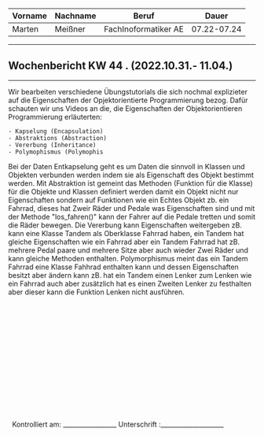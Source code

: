 #

| Vorname | Nachname | Beruf | Dauer |
|---|---|---|---|
|Marten| Meißner|FachInoformatiker AE|07.22-07.24|
---

## Wochenbericht KW 44 .  (2022.10.31.- 11.04.)

---

Wir bearbeiten verschiedene Übungstutorials die sich nochmal explizieter auf die Eigenschaften der Opjektorientierte Programmierung bezog.
Dafür schauten wir uns Videos an die, die Eigenschaften der Objektorientieren Programmierung erläuterten:

    - Kapselung (Encapsulation)
    - Abstraktions (Abstraction)
    - Vererbung (Inheritance)
    - Polymophismus (Polymophis

Bei der Daten Entkapselung geht es um Daten die sinnvoll in Klassen und Objekten verbunden werden indem sie als Eigenschaft des Objekt bestimmt werden.
Mit Abstraktion ist gemeint das Methoden (Funktion für die Klasse) für die Objekte und Klassen definiert werden damit ein Objekt nicht nur Eigenschaften sondern auf Funktionen wie ein Echtes Objekt zb. ein Fahrrad, dieses hat Zweir Räder und Pedale was Eigenschaften sind und mit der Methode "los_fahren()" kann der Fahrer auf die Pedale tretten und somit die Räder bewegen.
Die Vererbung kann Eigenschaften weitergeben zB. kann eine Klasse Tandem als Oberklasse Fahrrad haben, ein Tandem hat gleiche Eigenschaften wie ein Fahrrad aber ein Tandem Fahrrad hat zB. mehrere Pedal paare und mehrere Sitze aber auch wieder Zwei Räder und kann gleiche Methoden enthalten.
Polymorphismus meint das ein Tandem Fahrrad eine Klasse Fahhrad enthalten kann und dessen Eigenschaften besitzt aber ändern kann zB. hat ein Tandem einen Lenker zum Lenken wie ein Fahrrad auch aber zusätzlich hat es einen Zweiten Lenker zu festhalten aber dieser kann die Funktion Lenken nicht ausführen.

&nbsp;
\
\
\
\
\
\
\
\
\
\
\
\
\
\
&nbsp;
Kontrolliert am: _________________  Unterschrift  :____________________

